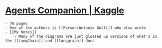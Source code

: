 # [Agents Companion | Kaggle](https://www.kaggle.com/whitepaper-agent-companion)
	- 76 pages
	- One of the authors is [[Person/Antonio Gulli]] who also wrote
	- [[My Notes]]
		- Many of the diagrams are just glossed up versions of what's in the [[LangChain]] and [[langgraph]] docs